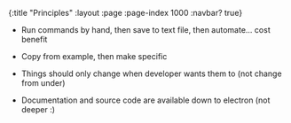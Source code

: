 {:title "Principles"
 :layout :page
 :page-index 1000
 :navbar? true}

* Run commands by hand, then save to text file, then automate... cost benefit

* Copy from example, then make specific

* Things should only change when developer wants them to (not change from under)

* Documentation and source code are available down to electron (not deeper :)
